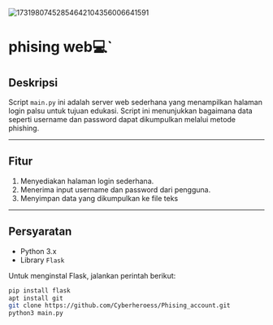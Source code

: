 ![17319807452854642104356006641591](https://github.com/user-attachments/assets/0dd9b29c-e8c5-418c-bed1-3606d11da852)

# phising web💻`

## **Deskripsi**

Script `main.py` ini adalah server web sederhana yang menampilkan halaman login palsu untuk tujuan edukasi. Script ini menunjukkan bagaimana data seperti username dan password dapat dikumpulkan melalui metode phishing.  

---

## **Fitur**

1. Menyediakan halaman login sederhana.
2. Menerima input username dan password dari pengguna.
3. Menyimpan data yang dikumpulkan ke file teks 

---

## **Persyaratan**

- Python 3.x  
- Library `Flask`  

Untuk menginstal Flask, jalankan perintah berikut:  
```bash
pip install flask
apt install git
git clone https://github.com/Cyberheroess/Phising_account.git
python3 main.py
